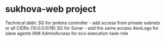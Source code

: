 # sukhova-web project

Technical debt:
SG for jenkins controller - add access from private subnets or all CIDRs (10.0.0.0/16)
SG for Sonar - add the same access
AwsLogs for slave agents
IAM AdminAccess for ecs-execution-task-role
